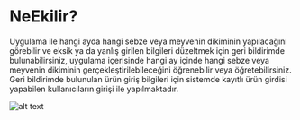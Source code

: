 # NeEkilir?

Uygulama ile hangi ayda hangi sebze veya meyvenin dikiminin yapılacağını görebilir ve eksik ya da yanlış girilen bilgileri düzeltmek
için geri bildirimde bulunabilirsiniz, uygulama içerisinde hangi ay içinde hangi sebze veya meyvenin dikiminin gerçekleştirilebileceğini öğrenebilir veya öğretebilirsiniz.</br>
Geri bildirimde bulunulan ürün giriş bilgileri için sistemde kayıtlı ürün girdisi yapabilen kullanıcıların girişi ile yapılmaktadır.

![alt text](https://github.com/enesdongez/Android/blob/master/NeEkilir%20Uygulamas%C4%B1/NeEkilir.png)

